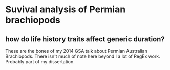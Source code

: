 Suvival analysis of Permian brachiopods
=======================================

how do life history traits affect generic duration?
---------------------------------------------------

These are the bones of my 2014 GSA talk about Permian Australian Brachiopods.
There isn't much of note here beyond I a lot of RegEx work. Probably part of my
dissertation.
